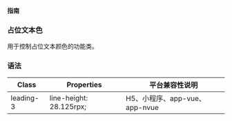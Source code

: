 #### <span class="text-lg text-gray-500 font-normal">指南</span>

<div class="w-screen"></div>

### 占位文本色
<a-typography-text>
    用于控制占位文本颜色的功能类。
</a-typography-text>

<CssPrefix />

### 语法
| Class | Properties | 平台兼容性说明
| --- | --- | ---
| <a-link status="success">leading-3</a-link> | <a-link>line-height: 28.125rpx;</a-link><br/> | H5、小程序、app-vue、app-nvue